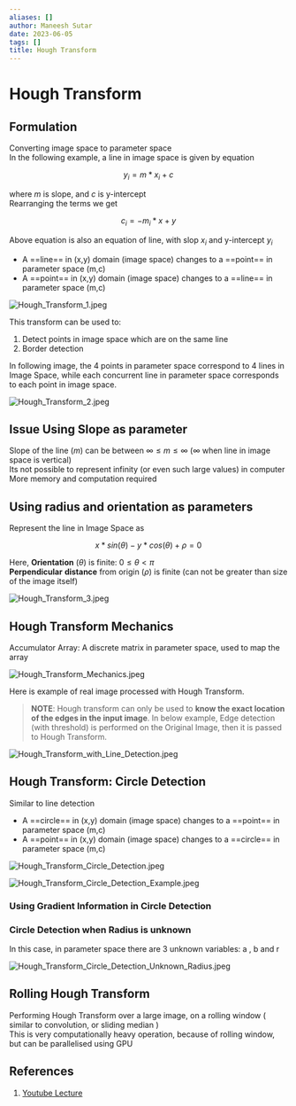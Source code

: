 ```yaml
---
aliases: []
author: Maneesh Sutar
date: 2023-06-05
tags: []
title: Hough Transform
---
```


# Hough Transform

## Formulation

Converting image space to parameter space  
In the following example, a line in image space is given by equation

$$y_i = m*x_i + c$$

where $m$ is slope, and $c$ is y-intercept  
Rearranging the terms we get

$$c_i=-m_i*x + y$$

Above equation is also an equation of line, with slop $x_i$ and y-intercept $y_i$

* A ==line== in (x,y) domain (image space) changes to a ==point== in parameter space (m,c)
* A ==point== in (x,y) domain (image space) changes to a ==line== in parameter space (m,c)

![Hough_Transform_1.jpeg](Artifacts/Hough_Transform_1.jpeg)

This transform can be used to:

1. Detect points in image space which are on the same line
1. Border detection

In following image, the 4 points in parameter space correspond to 4 lines in Image Space, while each concurrent line in parameter space corresponds to each point in image space.

![Hough_Transform_2.jpeg](Artifacts/Hough_Transform_2.jpeg)

## Issue Using Slope as parameter

Slope of the line ($m$) can be between $\infty \leq m \leq \infty$ ($\infty$ when line in image space is vertical)  
Its not possible to represent infinity (or even such large values) in computer  
More memory and computation required

## Using radius and orientation as parameters

Represent the line in Image Space as

$$ x*sin(\theta) - y*cos(\theta) + \rho = 0 $$

Here, **Orientation** ($\theta$) is finite: $0 \leq \theta \lt \pi$  
**Perpendicular** **distance** from origin ($\rho$) is finite (can not be greater than size of the image itself)

![Hough_Transform_3.jpeg](Artifacts/Hough_Transform_3.jpeg)

## Hough Transform Mechanics

Accumulator Array: A discrete matrix in parameter space, used to map the array

![Hough_Transform_Mechanics.jpeg](Artifacts/Hough_Transform_Mechanics.jpeg)

Here is example of real image processed with Hough Transform.

 > 
 > **NOTE**: Hough transform can only be used to **know the exact location of the edges in the input image**. In below example, Edge detection (with threshold) is performed on the Original Image, then it is passed to Hough Transform.

![Hough_Transform_with_Line_Detection.jpeg](Artifacts/Hough_Transform_with_Line_Detection.jpeg)

## Hough Transform: Circle Detection

Similar to line detection

* A ==circle== in (x,y) domain (image space) changes to a ==point== in parameter space (m,c)
* A ==point== in (x,y) domain (image space) changes to a ==circle== in parameter space (m,c)

![Hough_Transform_Circle_Detection.jpeg](Artifacts/Hough_Transform_Circle_Detection.jpeg)

![Hough_Transform_Circle_Detection_Example.jpeg](Artifacts/Hough_Transform_Circle_Detection_Example.jpeg)

### Using Gradient Information in Circle Detection

### Circle Detection when Radius is unknown

In this case, in parameter space there are 3 unknown variables: a , b and r

![Hough_Transform_Circle_Detection_Unknown_Radius.jpeg](Artifacts/Hough_Transform_Circle_Detection_Unknown_Radius.jpeg)

## Rolling Hough Transform

Performing Hough Transform over a large image, on a rolling window ( similar to convolution, or sliding median )  
This is very computationally heavy operation, because of rolling window, but can be parallelised using GPU

## References

1. [Youtube Lecture](https://youtu.be/XRBc_xkZREg)
